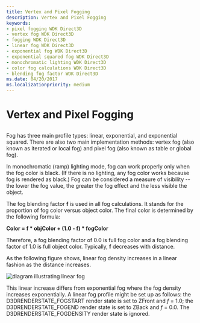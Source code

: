 ```yaml
---
title: Vertex and Pixel Fogging
description: Vertex and Pixel Fogging
keywords:
- pixel fogging WDK Direct3D
- vertex fog WDK Direct3D
- fogging WDK Direct3D
- linear fog WDK Direct3D
- exponential fog WDK Direct3D
- exponential squared fog WDK Direct3D
- monochromatic lighting WDK Direct3D
- color fog calculations WDK Direct3D
- blending fog factor WDK Direct3D
ms.date: 04/20/2017
ms.localizationpriority: medium
---
```


# Vertex and Pixel Fogging


## <span id="ddk_vertex_and_pixel_fogging_gg"></span><span id="DDK_VERTEX_AND_PIXEL_FOGGING_GG"></span>


Fog has three main profile types: linear, exponential, and exponential squared. There are also two main implementation methods: vertex fog (also known as iterated or local fog) and pixel fog (also known as table or global fog).

In monochromatic (ramp) lighting mode, fog can work properly only when the fog color is black. (If there is no lighting, any fog color works because fog is rendered as black.) Fog can be considered a measure of visibility -- the lower the fog value, the greater the fog effect and the less visible the object.

The fog blending factor **f** is used in all fog calculations. It stands for the proportion of fog color versus object color. The final color is determined by the following formula:

**Color = f \* objColor + (1.0 - f) \* fogColor**

Therefore, a fog blending factor of 0.0 is full fog color and a fog blending factor of 1.0 is full object color. Typically, **f** decreases with distance.

As the following figure shows, linear fog density increases in a linear fashion as the distance increases.

![diagram illustrating linear fog](images/d3dfig23.png)

This linear increase differs from exponential fog where the fog density increases exponentially. A linear fog profile might be set up as follows: the D3DRENDERSTATE\_FOGSTART render state is set to ZFront and *f* = 1.0; the D3DRENDERSTATE\_FOGEND render state is set to ZBack and *f* = 0.0. The D3DRENDERSTATE\_FOGDENSITY render state is ignored.

 

 





